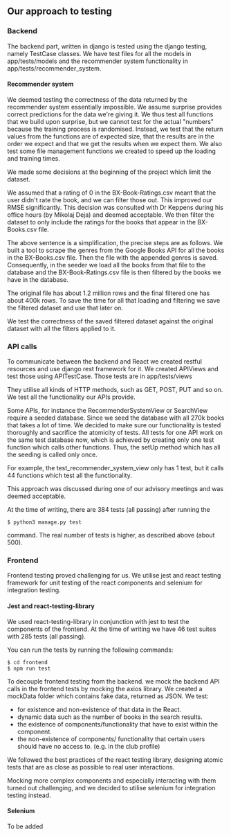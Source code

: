 ## Our approach to testing

### Backend
The backend part, written in django is tested using the django testing, namely TestCase classes. We have test
files for all the models in app/tests/models and the recommender system functionality in app/tests/recommender_system.

#### Recommender system
We deemed testing the correctness of the data returned by the recommender system essentially impossible. We assume surprise
provides correct predictions for the data we're giving it. We thus test all functions that we build upon surprise, 
but we cannot test for the actual "numbers" because the training process is randomised. Instead, we test that the 
return values from the functions are of expected size, that the results are in the order we expect and that we get the
results when we expect them. We also test some file management functions we created to speed up the loading and training times.

We made some decisions at the beginning of the project which limit the dataset.

We assumed that a rating of 0 in the BX-Book-Ratings.csv meant that the user didn't rate the book, and we can filter those
out. This improved our RMSE significantly. This decision was consulted with Dr Keppens during his office hours 
(by Mikolaj Deja) and deemed acceptable.
We then filter the dataset to only include the ratings for the books that appear in the BX-Books.csv file. 

The above sentence is a simplification, the precise steps are as follows. We built a tool to scrape the genres from the 
Google Books API for all the books in the BX-Books.csv file. Then the file with the appended genres is saved.
Consequently, in the seeder we load all the books from that file to the database and the BX-Book-Ratings.csv file is 
then filtered by the books we have in the database.

The original file has about 1.2 million rows and the final filtered one has about 400k rows. To save the time for all 
that loading and filtering we save the filtered dataset and use that later on.

We test the correctness of the saved filtered dataset against the original dataset with all the filters applied to it.

### API calls
To communicate between the backend and React we created restful resources and use django rest framework for it.
We created APIViews and test those using APITestCase. Those tests are in app/tests/views

They utilise all kinds of HTTP methods, such as GET, POST, PUT and so on. We test all the functionality our APIs provide.

Some APIs, for instance the RecommenderSystemView or SearchView require a seeded database. Since we seed the database
with all 270k books that takes a lot of time. We decided to make sure our functionality is tested thoroughly and sacrifice
the atomicity of tests. All tests for one API work on the same test database now, which is achieved by creating only
one test function which calls other functions. Thus, the setUp method which has all the seeding is called only once.

For example, the test_recommender_system_view only has 1 test, but it calls 44 functions which test all the functionality.

This approach was discussed during one of our advisory meetings and was deemed acceptable.


At the time of writing, there are 384 tests (all passing) after running the 
```
$ python3 manage.py test
```
command. The real number of tests is higher, as described above (about 500).

### Frontend
Frontend testing proved challenging for us. We utilise jest and react testing framework for unit testing of the react
components and selenium for integration testing.

#### Jest and react-testing-library
We used react-testing-library in conjunction with jest to test the components of the frontend. 
At the time of writing we have 46 test suites with 285 tests (all passing).

You can run the tests by running the following commands:
```
$ cd frontend
$ npm run test
```

To decouple frontend testing from the backend. we mock the backend API calls in the frontend tests by mocking the axios library. We created a mockData folder which contains fake data, returned as JSON. 
We test:
+ for existence and non-existence of that data in the React.
+ dynamic data such as the number of books in the search results.
+ the existence of components/functionality that have to exist within the component.
+ the non-existence of components/ functionality that certain users should have no access to. (e.g. in the club profile)

We followed the best practices of the react testing library, designing atomic tests that are as close as possible to real user interactions.

Mocking more complex components and especially interacting with them turned out challenging, and we decided to utilise selenium for integration testing instead. 


#### Selenium
To be added